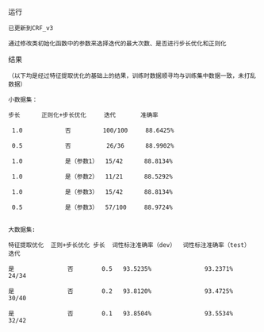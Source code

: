 运行

    已更新到CRF_v3
    
    通过修改类初始化函数中的参数来选择迭代的最大次数、是否进行步长优化和正则化
    
结果
    
    （以下均是经过特征提取优化的基础上的结果，训练时数据顺寻均与训练集中数据一致，未打乱数据）
    
    小数据集：
    
    步长      正则化+步长优化     迭代       准确率
    
     1.0            否         100/100     88.6425%
    
     0.5            否          26/36      88.9902%     
     
     1.0            是（参数1）  15/42      88.8134%
     
     1.0            是（参数2）  11/21      88.5292%

     1.0            是（参数3）  15/42      88.8134%
     
     0.5            是（参数3）  57/100     88.9724%  
     

    大数据集:
    
    特征提取优化  正则+步长优化 步长  词性标注准确率（dev）  词性标注准确率（test）    迭代
    
    是               否        0.5   93.5235%               93.2371%             24/34
    
    是               否        0.2   93.8120%               93.4725%             30/40
    
    是               否        0.1   93.8504%               93.5534%             32/42
